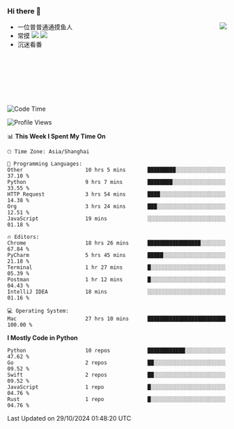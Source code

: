 ### Hi there 👋


<a href="https://github.com/yanlc39">
  <img align="right" src="https://github-readme-stats.vercel.app/api?username=yanlc39&show_icons=true&hide_border=true&icon_color=586069&title_color=a0a9af">
</a>

- 一位普普通通摸鱼人
- 常摸 ![](https://img.shields.io/badge/-Python-3e74a2?style=flat-square&logo=Python&logoColor=fff) ![](https://img.shields.io/badge/-C%2B%2B-brightgreen?style=flat-square)
- 沉迷看番



<br><br><br><br><br><br>


<!--START_SECTION:waka-->
![Code Time](http://img.shields.io/badge/Code%20Time-460%20hrs%2040%20mins-blue)

![Profile Views](http://img.shields.io/badge/Profile%20Views-0-blue)

📊 **This Week I Spent My Time On** 

```text
🕑︎ Time Zone: Asia/Shanghai

💬 Programming Languages: 
Other                    10 hrs 5 mins       █████████░░░░░░░░░░░░░░░░   37.10 % 
Python                   9 hrs 7 mins        ████████░░░░░░░░░░░░░░░░░   33.55 % 
HTTP Request             3 hrs 54 mins       ████░░░░░░░░░░░░░░░░░░░░░   14.38 % 
Org                      3 hrs 24 mins       ███░░░░░░░░░░░░░░░░░░░░░░   12.51 % 
JavaScript               19 mins             ░░░░░░░░░░░░░░░░░░░░░░░░░   01.18 % 

🔥 Editors: 
Chrome                   18 hrs 26 mins      █████████████████░░░░░░░░   67.84 % 
PyCharm                  5 hrs 45 mins       █████░░░░░░░░░░░░░░░░░░░░   21.18 % 
Terminal                 1 hr 27 mins        █░░░░░░░░░░░░░░░░░░░░░░░░   05.39 % 
Postman                  1 hr 12 mins        █░░░░░░░░░░░░░░░░░░░░░░░░   04.43 % 
IntelliJ IDEA            18 mins             ░░░░░░░░░░░░░░░░░░░░░░░░░   01.16 % 

💻 Operating System: 
Mac                      27 hrs 10 mins      █████████████████████████   100.00 % 
```

**I Mostly Code in Python** 

```text
Python                   10 repos            ████████████░░░░░░░░░░░░░   47.62 % 
Go                       2 repos             ██░░░░░░░░░░░░░░░░░░░░░░░   09.52 % 
Swift                    2 repos             ██░░░░░░░░░░░░░░░░░░░░░░░   09.52 % 
JavaScript               1 repo              █░░░░░░░░░░░░░░░░░░░░░░░░   04.76 % 
Rust                     1 repo              █░░░░░░░░░░░░░░░░░░░░░░░░   04.76 % 
```




 Last Updated on 29/10/2024 01:48:20 UTC
<!--END_SECTION:waka-->
